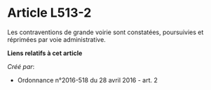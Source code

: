 # Article L513-2

Les contraventions de grande voirie sont constatées, poursuivies et réprimées par voie administrative.

**Liens relatifs à cet article**

_Créé par_:

  - Ordonnance n°2016-518 du 28 avril 2016 - art. 2
